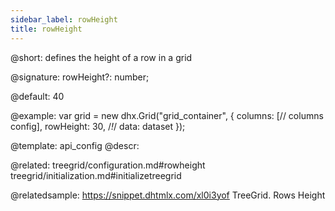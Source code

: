 ```yaml
---
sidebar_label: rowHeight
title: rowHeight
---          
```


@short: defines the height of a row in a grid

@signature: rowHeight?: number;

@default: 40

@example: 
var grid = new dhx.Grid("grid_container", {
	columns: [// columns config],
	rowHeight: 30, /*!*/
	data: dataset
});

@template:	api_config
@descr: 

@related: treegrid/configuration.md#rowheight
treegrid/initialization.md#initializetreegrid

@relatedsample: https://snippet.dhtmlx.com/xl0i3yof	TreeGrid. Rows Height